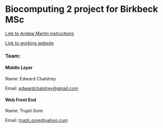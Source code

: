 Biocomputing 2 project for Birkbeck MSc
======

[Link to Andew Martin instructions](http://www.bioinf.org.uk/teaching/bbk/biocomp2/project/index.html)

[Link to working website](http://student.cryst.bbk.ac.uk/~gt002/index.html)

### Team:

#### Middle Layer

  Name: Edward Chalstrey
  
  Email: edwardchalstrey@gmail.com
  
#### Web Front End

  Name: Trupti Gore
  
  Email: trupti_gore@yahoo.com




